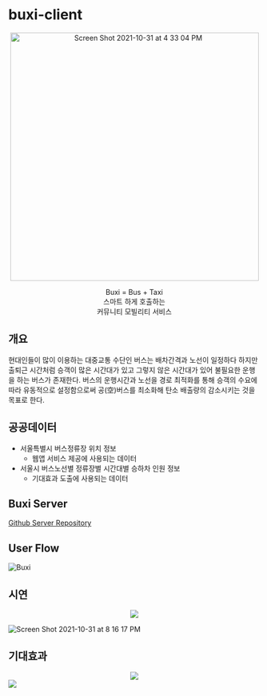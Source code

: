# buxi-client
<div align="center">
<img width="497" alt="Screen Shot 2021-10-31 at 4 33 04 PM" src="https://user-images.githubusercontent.com/74395748/139573141-fbfeedbf-a4b8-4b34-ba81-26860d334aeb.png">
</div>

<div align="center">
    <p>
        Buxi = Bus + Taxi<br>
        스마트 하게 호출하는<br>
        커뮤니티 모빌리티 서비스
    </p>
</div>

## 개요
현대인들이 많이 이용하는 대중교통 수단인 버스는 배차간격과 노선이 일정하다 하지만 출퇴근 시간처럼 승객이 많은 시간대가 있고 그렇지 않은 시간대가 있어 불필요한 운행을 하는 버스가 존재한다. 버스의 운행시간과 노선을 경로 최적화를 통해 승객의 수요에 따라 유동적으로 설정함으로써 공(空)버스를 최소화해 탄소 배출량의 감소시키는 것을 목표로 한다.

## 공공데이터
- 서울특별시 버스정류장 위치 정보
    - 웹앱 서비스 제공에 사용되는 데이터
- 서울시 버스노선별 정류장별 시간대별 승하차 인원 정보
    - 기대효과 도출에 사용되는 데이터

## Buxi Server
[Github Server Repository](https://github.com/kalgory/Web_Buxi-Server)

## User Flow
![Buxi](https://user-images.githubusercontent.com/64261939/119088107-1900f380-ba43-11eb-9227-2127a2985516.png)

## 시연
<div align="center">
    <img src="https://user-images.githubusercontent.com/74395748/139580393-b0bfcc0c-20db-41ae-b8fc-9afe91aa9ed7.png">
</div>



![Screen Shot 2021-10-31 at 8 16 17 PM](https://user-images.githubusercontent.com/74395748/139580397-a6321de5-646d-4564-b498-203f0c42cbe8.png)


## 기대효과
<div align="center">
    <img src="https://user-images.githubusercontent.com/74395748/139580421-52a703d0-b127-4ffc-9f58-2735c335891d.png">
</div>
<div>
    <img src="https://user-images.githubusercontent.com/74395748/139580397-a6321de5-646d-4564-b498-203f0c42cbe8.png">
</div>

